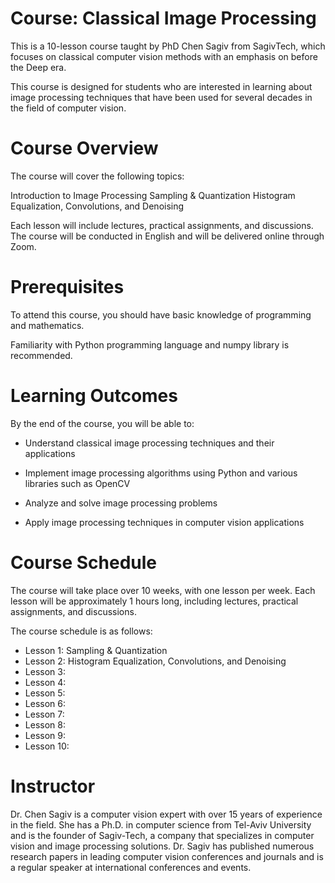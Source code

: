 # Course: Classical Image Processing #

This is a 10-lesson course taught by PhD Chen Sagiv from SagivTech, which focuses on classical computer vision methods with an emphasis on before the Deep era. 


This course is designed for students who are interested in learning about image processing techniques that have been used for several decades in the field of computer vision.

# Course Overview #
The course will cover the following topics:

Introduction to Image Processing
Sampling & Quantization
Histogram Equalization, Convolutions, and Denoising

Each lesson will include lectures, practical assignments, and discussions. 
The course will be conducted in English and will be delivered online through Zoom.

# Prerequisites

To attend this course, you should have basic knowledge of programming and mathematics. 

Familiarity with Python programming language and numpy library is recommended.

# Learning Outcomes
By the end of the course, you will be able to:

- Understand classical image processing techniques and their applications

- Implement image processing algorithms using Python and various libraries such as OpenCV

- Analyze and solve image processing problems

- Apply image processing techniques in computer vision applications

# Course Schedule #
The course will take place over 10 weeks, with one lesson per week. Each lesson will be approximately 1 hours long, including lectures, practical assignments, and discussions. 

The course schedule is as follows:

- Lesson 1: Sampling & Quantization
- Lesson 2: Histogram Equalization, Convolutions, and Denoising
- Lesson 3: 
- Lesson 4: 
- Lesson 5: 
- Lesson 6: 
- Lesson 7: 
- Lesson 8: 
- Lesson 9: 
- Lesson 10: 


# Instructor
Dr. Chen Sagiv is a computer vision expert with over 15 years of experience in the field. She has a Ph.D. in computer science from Tel-Aviv University and is the founder of Sagiv-Tech, a company that specializes in computer vision and image processing solutions. 
Dr. Sagiv has published numerous research papers in leading computer vision conferences and journals and is a regular speaker at international conferences and events.
